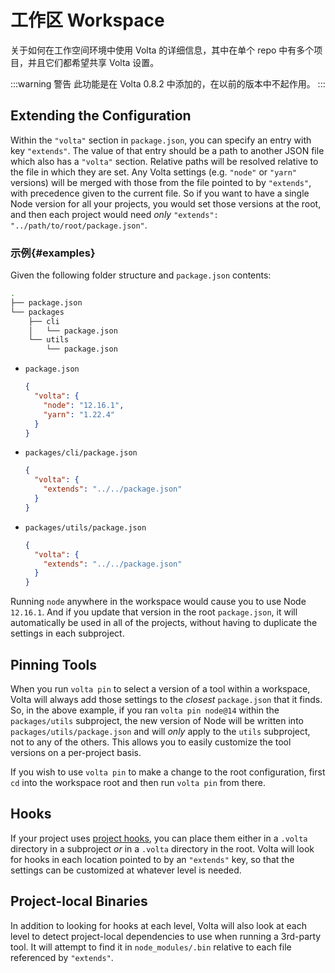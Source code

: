 # 工作区 Workspace

关于如何在工作空间环境中使用 Volta 的详细信息，其中在单个 repo 中有多个项目，并且它们都希望共享 Volta 设置。

:::warning 警告
此功能是在 Volta 0.8.2 中添加的，在以前的版本中不起作用。
:::

## Extending the Configuration

Within the `"volta"` section in `package.json`, you can specify an entry with key `"extends"`. The value of that entry should be a path to another JSON file which also has a `"volta"` section. Relative paths will be resolved relative to the file in which they are set. Any Volta settings (e.g. `"node"` or `"yarn"` versions) will be merged with those from the file pointed to by `"extends"`, with precedence given to the current file. So if you want to have a single Node version for all your projects, you would set those versions at the root, and then each project would need _only_ `"extends": "../path/to/root/package.json"`.

### 示例{#examples}

Given the following folder structure and `package.json` contents:

```bash
.
├── package.json
└── packages
    ├── cli
    │   └── package.json
    └── utils
        └── package.json
```

- `package.json`

  ```json
  {
    "volta": {
      "node": "12.16.1",
      "yarn": "1.22.4"
    }
  }
  ```

- `packages/cli/package.json`

  ```json
  {
    "volta": {
      "extends": "../../package.json"
    }
  }
  ```

- `packages/utils/package.json`

  ```json
  {
    "volta": {
      "extends": "../../package.json"
    }
  }
  ```

Running `node` anywhere in the workspace would cause you to use Node `12.16.1`. And if you update that version in the root `package.json`, it will automatically be used in all of the projects, without having to duplicate the settings in each subproject.

## Pinning Tools

When you run `volta pin` to select a version of a tool within a workspace, Volta will always add those settings to the _closest_ `package.json` that it finds. So, in the above example, if you ran `volta pin node@14` within the `packages/utils` subproject, the new version of Node will be written into `packages/utils/package.json` and will _only_ apply to the `utils` subproject, not to any of the others. This allows you to easily customize the tool versions on a per-project basis.

If you wish to use `volta pin` to make a change to the root configuration, first `cd` into the workspace root and then run `volta pin` from there.

## Hooks

If your project uses [project hooks](/advanced/hooks), you can place them either in a `.volta` directory in a subproject _or_ in a `.volta` directory in the root. Volta will look for hooks in each location pointed to by an `"extends"` key, so that the settings can be customized at whatever level is needed.

## Project-local Binaries

In addition to looking for hooks at each level, Volta will also look at each level to detect project-local dependencies to use when running a 3rd-party tool. It will attempt to find it in `node_modules/.bin` relative to each file referenced by `"extends"`.
